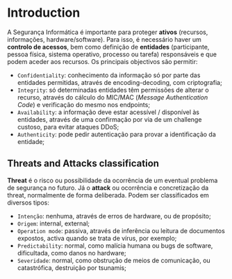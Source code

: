 # Introduction

A Segurança Informática é importante para proteger **ativos** (recursos, informações, hardware/software). Para isso, é necessário haver um **controlo de acessos**, bem como definição de **entidades** (participante, pessoa física, sistema operativo, processo ou tarefa) responsáveis e que podem aceder aos recursos. Os principais objectivos são permitir:

- `Confidentiality`: conhecimento da informação só por parte das entidades permitidas, através de encoding-decoding, com criptografia;
- `Integrity`: só determinadas entidades têm permissões de alterar o recurso, através do cálculo do MIC/MAC (*Message Authentication Code*) e verificação do mesmo nos endpoints;
- `Availability`: a informação deve estar acessível / disponível às entidades, através de uma confirmação por via de um challenge custoso, para evitar ataques DDoS;
- `Authenticity`: pode pedir autenticação para provar a identificação da entidade;

## Threats and Attacks classification

**Threat** é o risco ou possibilidade da ocorrência de um eventual problema de segurança no futuro. Já o **attack** ou ocorrência e concretização da threat, normalmente de forma deliberada. Podem ser classificados em diversos tipos:

- `Intenção`: nenhuma, através de erros de hardware, ou de propósito;
- `Origem`: internal, external;
- `Operation mode`: passiva, através de inferência ou leitura de documentos expostos, activa quando se trata de vírus, por exemplo;
- `Predictability`: normal, como malícia humana ou bugs de software, dificultada, como danos no hardware;
- `Severidade`: normal, como obstrução de meios de comunicação, ou catastrófica, destruição por tsunamis;

